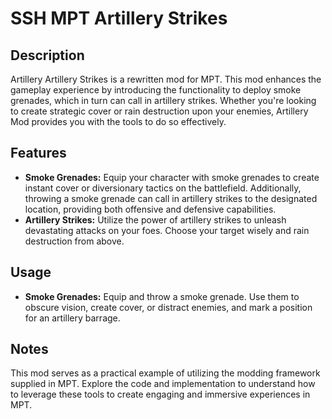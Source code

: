 # SSH MPT Artillery Strikes

## Description
Artillery Artillery Strikes is a rewritten mod for MPT. This mod enhances the gameplay experience by introducing the functionality to deploy smoke grenades, which in turn can call in artillery strikes. Whether you're looking to create strategic cover or rain destruction upon your enemies, Artillery Mod provides you with the tools to do so effectively.

## Features
- **Smoke Grenades:** Equip your character with smoke grenades to create instant cover or diversionary tactics on the battlefield. Additionally, throwing a smoke grenade can call in artillery strikes to the designated location, providing both offensive and defensive capabilities.
- **Artillery Strikes:** Utilize the power of artillery strikes to unleash devastating attacks on your foes. Choose your target wisely and rain destruction from above.

## Usage
- **Smoke Grenades:** Equip and throw a smoke grenade. Use them to obscure vision, create cover, or distract enemies, and mark a position for an artillery barrage.

## Notes
This mod serves as a practical example of utilizing the modding framework supplied in MPT. Explore the code and implementation to understand how to leverage these tools to create engaging and immersive experiences in MPT.
